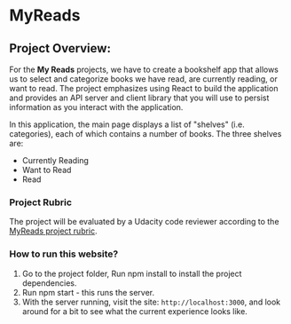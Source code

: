 # MyReads

## Project Overview:

For the **My Reads** projects, we have to create a bookshelf app that allows us to select and categorize books we have read, are currently reading, or want to read. The project emphasizes using React to build the application and provides an API server and client library that you will use to persist information as you interact with the application.

In this application, the main page displays a list of "shelves" (i.e. categories), each of which contains a number of books. The three shelves are:

* Currently Reading
* Want to Read
* Read

### Project Rubric

The project will be evaluated by a Udacity code reviewer according to the [MyReads project rubric](https://review.udacity.com/#!/rubrics/918/view).

### How to run this website?

1. Go to the project folder, Run npm install to install the project dependencies.
2. Run npm start - this runs the server.
2. With the server running, visit the site: `http://localhost:3000`, and look around for a bit to see what the current experience looks like.
